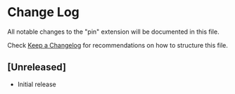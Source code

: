 # Change Log

All notable changes to the "pin" extension will be documented in this file.

Check [Keep a Changelog](http://keepachangelog.com/) for recommendations on how to structure this file.

## [Unreleased]

- Initial release